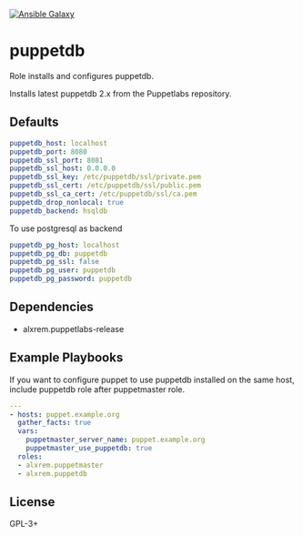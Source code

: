 [![Ansible Galaxy](https://img.shields.io/ansible/role/6377.svg)](https://galaxy.ansible.com/detail#/role/6377)

puppetdb
========

Role installs and configures puppetdb.

Installs latest puppetdb 2.x from the Puppetlabs repository.

Defaults
--------

```yaml
puppetdb_host: localhost
puppetdb_port: 8080
puppetdb_ssl_port: 8081
puppetdb_ssl_host: 0.0.0.0
puppetdb_ssl_key: /etc/puppetdb/ssl/private.pem
puppetdb_ssl_cert: /etc/puppetdb/ssl/public.pem
puppetdb_ssl_ca_cert: /etc/puppetdb/ssl/ca.pem
puppetdb_drop_nonlocal: true
puppetdb_backend: hsqldb
```

To use postgresql as backend

```yaml
puppetdb_pg_host: localhost
puppetdb_pg_db: puppetdb
puppetdb_pg_ssl: false
puppetdb_pg_user: puppetdb
puppetdb_pg_password: puppetdb
```

Dependencies
------------

- alxrem.puppetlabs-release

Example Playbooks
-----------------

If you want to configure puppet to use puppetdb installed on the same host,
include puppetdb role after puppetmaster role.

```yaml
---
- hosts: puppet.example.org
  gather_facts: true
  vars:
    puppetmaster_server_name: puppet.example.org
    puppetmaster_use_puppetdb: true
  roles:
  - alxrem.puppetmaster
  - alxrem.puppetdb
```

License
-------

GPL-3+
